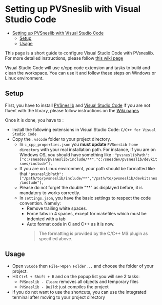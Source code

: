 # Setting up PVSneslib with Visual Studio Code

- [Setting up PVSneslib with Visual Studio Code](#setting-up-pvsneslib-with-visual-studio-code)
  - [Setup](#setup)
  - [Usage](#usage)

This page is a short guide to configure Visual Studio Code with PVsneslib.
For more detailed instructions, please follow [this wiki page](https://github.com/alekmaul/pvsneslib/wiki/PVSneslib-and-Visual-Studio-Code)

Visual Studio Code will use c/cpp code extension and tasks to build and clean the workspace. You can use it and follow these steps on Windows or Linux environment.

## Setup

First, you have to install [PVSneslib](https://github.com/alekmaul/pvsneslib/releases/latest) and [Visual Studio Code](https://code.visualstudio.com)
If you are not fluent with the library, please follow instructions on the [Wiki pages](https://github.com/alekmaul/pvsneslib/wiki)

Once it is done, you have to :
* Install the following extensions in Visual Studio Code: `C/C++ for Visual Studio Code`
* Copy the `.vscode` folder to your project directory.
    - In `c_cpp_properties.json` you **must update** `PVSnesLib home directory` with your real installation path.
    For instance, if you are on Windows OS, you should have something like : `"pvsneslibPath": ["c:/snesdev/pvsneslib/include/**","c:/snesdev/pvsneslib/devkitsnes/include"],`
    - If you are on Linux environment, your path should be formatted like that `"pvsneslibPath": ["/path/to/pvsneslib/include/**","/path/to/pvsneslib/devkitsnes/include"],`
    - Please do not forget the double "**" as displayed before, it is mandatory to works correctly.
    - In `settings.json`, you have the basic settings to respect the code convention. Namely:
      - Remove trailing white spaces.
      - Force tabs in 4 spaces, except for makefiles which must be indented with a tab
      - Auto format code in C and C++ as it is now.
        > The formatting is provided by the C/C++ MS plugin as specified above.

## Usage

* Open `VSCode` then `File->Open Folder...` and choose the folder of your project.
* Hit `Ctrl + Shift + B` and on the popup list you will see 2 tasks:
    * `PVSneslib - Clean`: removes all objects and temporary files
    * `PVSneslib - Build`: just compiles the project
* If you do not want to use the shortcuts, you can use the integrated terminal after moving to your project directory